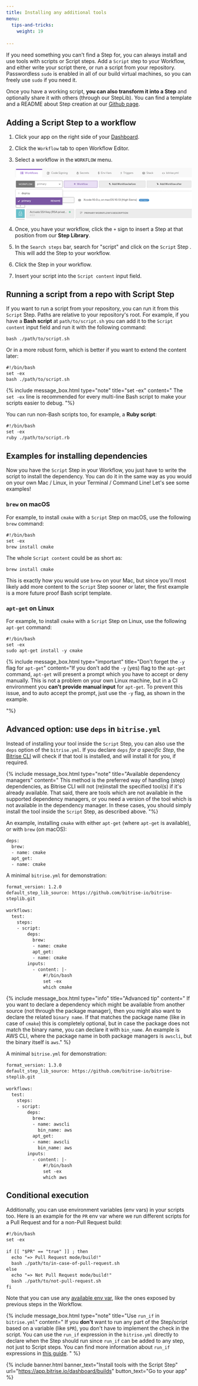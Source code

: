 ```yaml
---
title: Installing any additional tools
menu:
  tips-and-tricks:
    weight: 19

---
```

If you need something you can't find a Step for, you can always install and use tools with scripts or Script steps. Add a `Script` step to your Workflow, and either write your script there, or run a script from your repository. Passwordless `sudo` is enabled in all of our build virtual machines, so you can freely use `sudo` if you need it.

Once you have a working script, **you can also transform it into a Step** and optionally share it with others (through our StepLib). You can find a template and a README about Step creation at our [Github page](https://github.com/bitrise-core/bitrise-plugins-step/tree/master/create/templates).

## Adding a Script Step to a workflow

1. Click your app on the right side of your [Dashboard](https://app.bitrise.io/dashboard/builds).
2. Click the `Workflow` tab to open Workflow Editor.
3. Select a workflow in the `WORKFLOW` menu.

   ![{{ page.title }}](/img/workflow-menu.png)
4. Once, you have your workflow, click the `+` sign to insert a Step at that position from our **Step Library**.
5. In the `Search steps` bar, search for "script" and click on the `Script` Step . This will add the Step to your workflow.
6. Click the Step in your workflow.
7. Insert your script into the `Script content`  input field.

## Running a script from a repo with Script Step

If you want to run a script from your repository, you can run it from this `Script` Step. Paths are relative to your repository's root. For example, if you have a **Bash script** at `path/to/script.sh` you can add it to the `Script content` input field and run it with the following command:

    bash ./path/to/script.sh

Or in a more robust form, which is better if you want to extend the content later:

    #!/bin/bash
    set -ex
    bash ./path/to/script.sh

{% include message_box.html type="note" title="set -ex" content=" The `set -ex` line is recommended for every multi-line Bash script to make your scripts easier to debug. "%}

You can run non-Bash scripts too, for example, a **Ruby script**:

    #!/bin/bash
    set -ex
    ruby ./path/to/script.rb

## Examples for installing dependencies

Now you have the `Script` Step in your Workflow, you just have to write the script to install the dependency. You can do it in the same way as you would on your own Mac / Linux, in your Terminal / Command Line! Let's see some examples!

### `brew` on macOS

For example, to install `cmake` with a `Script` Step on macOS, use the following `brew` command:

    #!/bin/bash
    set -ex
    brew install cmake

The whole `Script content` could be as short as:

    brew install cmake

This is exactly how you would use `brew` on your Mac, but since you'll most likely add more content to the `Script` Step sooner or later, the first example is a more future proof Bash script template.

### `apt-get` on Linux

For example, to install `cmake` with a `Script` Step on Linux, use the following `apt-get` command:

    #!/bin/bash
    set -ex
    sudo apt-get install -y cmake

{% include message_box.html type="important" title="Don't forget the `-y` flag for `apt-get`" content="If you don't add the `-y` (yes) flag to the `apt-get` command, `apt-get` will present a prompt which you have to accept or deny manually. This is not a problem on your own Linux machine, but in a CI environment you **can't provide manual input** for `apt-get`. To prevent this issue, and to auto accept the prompt, just use the `-y` flag, as shown in the example.

"%}

## Advanced option: use `deps` in `bitrise.yml`

Instead of installing your tool inside the `Script` Step, you can also use the `deps` option of the `bitrise.yml`. If you declare `deps` _for a specific Step_, the [Bitrise CLI](https://github.com/bitrise-io/bitrise) will check if that tool is installed, and will install it for you, if required.

{% include message_box.html type="note" title="Available dependency managers" content=" This method is the preferred way of handling (step) dependencies, as Bitrise CLI will not (re)install the specified tool(s) if it's already available. That said, there are tools which are not available in the supported dependency managers, or you need a version of the tool which is not available in the dependency manager. In these cases, you should simply install the tool inside the `Script` Step, as described above. "%}

An example, installing `cmake` with either `apt-get` (where `apt-get` is available), or with `brew` (on macOS):

    deps:
      brew:
      - name: cmake
      apt_get:
      - name: cmake

A minimal `bitrise.yml` for demonstration:

    format_version: 1.2.0
    default_step_lib_source: https://github.com/bitrise-io/bitrise-steplib.git
    
    workflows:
      test:
        steps:
        - script:
            deps:
              brew:
              - name: cmake
              apt_get:
              - name: cmake
            inputs:
              - content: |-
                  #!/bin/bash
                  set -ex
                  which cmake

{% include message_box.html type="info" title="Advanced tip" content=" If you want to declare a dependency which might be available from another source (not through the package manager), then you might also want to declare the related `binary name`. If that matches the package name (like in case of `cmake`) this is completely optional, but in case the package does not match the binary name, you can declare it with `bin_name`. An example is AWS CLI, where the package name in both package managers is `awscli`, but the binary itself is `aws`." %}

A minimal `bitrise.yml` for demonstration:

    format_version: 1.3.0
    default_step_lib_source: https://github.com/bitrise-io/bitrise-steplib.git
    
    workflows:
      test:
        steps:
        - script:
            deps:
              brew:
              - name: awscli
                bin_name: aws
              apt_get:
              - name: awscli
                bin_name: aws
            inputs:
              - content: |-
                  #!/bin/bash
                  set -ex
                  which aws

## Conditional execution

Additionally, you can use environment variables (env vars) in your scripts too. Here is an example for the `PR` env var where we run different scripts for a Pull Request and for a non-Pull Request build:

    #!/bin/bash
    set -ex
    
    if [[ "$PR" == "true" ]] ; then
      echo "=> Pull Request mode/build!"
      bash ./path/to/in-case-of-pull-request.sh
    else
      echo "=> Not Pull Request mode/build!"
      bash ./path/to/not-pull-request.sh
    fi

Note that you can use any [available env var](/builds/available-environment-variables/#exposed-by-the-bitrise-cli), like the ones exposed by previous steps in the Workflow.

{% include message_box.html type="note" title="Use `run_if` in `bitrise.yml`" content=" If you **don't** want to run any part of the Step/script based on a variable (like `$PR`), you don't have to implement the check in the script. You can use the `run_if` expression in the `bitrise.yml` directly to declare when the Step should run since `run_if` can be added to any step, not just to Script steps. You can find more information about `run_if` expressions in [this guide](/tips-and-tricks/disable-a-step-by-condition/#run-a-step-only-if-the-build-failed). " %}

{% include banner.html banner_text="Install tools with the Script Step" url="https://app.bitrise.io/dashboard/builds" button_text="Go to your app" %}